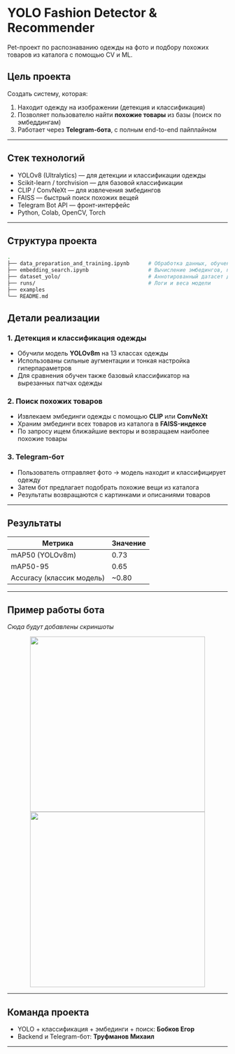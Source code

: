 #  YOLO Fashion Detector & Recommender

Pet-проект по распознаванию одежды на фото и подбору похожих товаров из каталога с помощью CV и ML.

##  Цель проекта

Создать систему, которая:

1. Находит одежду на изображении (детекция и классификация)
2. Позволяет пользователю найти **похожие товары** из базы (поиск по эмбеддингам)
3. Работает через **Telegram-бота**, с полным end-to-end пайплайном

---

##  Стек технологий

-  YOLOv8 (Ultralytics) — для детекции и классификации одежды
-  Scikit-learn / torchvision — для базовой классификации
-  CLIP / ConvNeXt — для извлечения эмбедингов
-  FAISS — быстрый поиск похожих вещей
-  Telegram Bot API — фронт-интерфейс
-  Python, Colab, OpenCV, Torch

---

##  Структура проекта

```bash
.
├── data_preparation_and_training.ipynb      # Обработка данных, обучение YOLO и ручного классификатора
├── embedding_search.ipynb                   # Вычисление эмбедингов, поиск похожих вещей
├── dataset_yolo/                            # Аннотированный датасет для YOLO (train/val)
├── runs/                                    # Логи и веса модели
├── examples        
└── README.md
```
##  Детали реализации

###  1. Детекция и классификация одежды
- Обучили модель **YOLOv8m** на 13 классах одежды
- Использованы сильные аугментации и тонкая настройка гиперпараметров
- Для сравнения обучен также базовый классификатор на вырезанных патчах одежды

###  2. Поиск похожих товаров
- Извлекаем эмбединги одежды с помощью **CLIP** или **ConvNeXt**
- Храним эмбединги всех товаров из каталога в **FAISS-индексе**
- По запросу ищем ближайшие векторы и возвращаем наиболее похожие товары

###  3. Telegram-бот
- Пользователь отправляет фото → модель находит и классифицирует одежду
- Затем бот предлагает подобрать похожие вещи из каталога
- Результаты возвращаются с картинками и описаниями товаров

---

##  Результаты

| Метрика                  | Значение |
|--------------------------|----------|
| mAP50 (YOLOv8m)          | 0.73     |
| mAP50-95                 | 0.65     |
| Accuracy (классик модель) | ~0.80    |

---

##  Пример работы бота

_Сюда будут добавлены скриншоты_

<p align="center">
  <img src="examples/sample_detection.jpg" width="400"/>
  <img src="examples/sample_recommendation.jpg" width="400"/>
</p>

---

##  Команда проекта
-  YOLO + классификация + эмбединги + поиск: **Бобков Егор**
-  Backend и Telegram-бот: **Труфманов Михаил**
---

